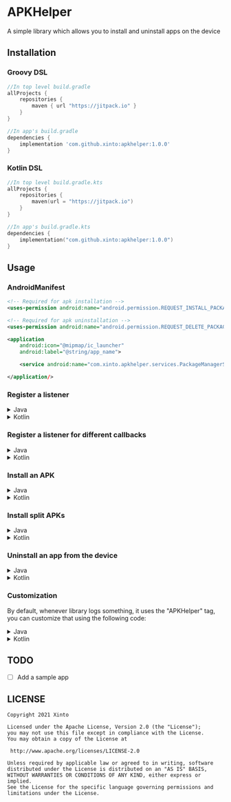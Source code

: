 # APKHelper
A simple library which allows you to install and uninstall apps on the device

## Installation

### Groovy DSL

```groovy
//In top level build.gradle
allProjects {
    repositories {
        maven { url "https://jitpack.io" }
    }
}

//In app's build.gradle
dependencies {
    implementation 'com.github.xinto:apkhelper:1.0.0'
}
```

### Kotlin DSL

```kotlin
//In top level build.gradle.kts
allProjects {
    repositories {
        maven(url = "https://jitpack.io")
    }
}

//In app's build.gradle.kts
dependencies {
    implementation("com.github.xinto:apkhelper:1.0.0")
}
```

## Usage

### AndroidManifest

```xml
<!-- Required for apk installation -->
<uses-permission android:name="android.permission.REQUEST_INSTALL_PACKAGES" />

<!-- Required for apk uninstallation -->
<uses-permission android:name="android.permission.REQUEST_DELETE_PACKAGES" />

<application
    android:icon="@mipmap/ic_launcher"
    android:label="@string/app_name">

    <service android:name="com.xinto.apkhelper.services.PackageManagerService" />

</application/>
```

### Register a listener

<details>
<summary>Java</summary>
Listener with all methods required to be overridden
    
```java
VariableHolderKt.setStatusCallback(new StatusCallback() {
    @Override
    public void onApkInstall(int id, @NotNull Context context) {
        Log.i(VariableHolderKt.getLogTag(), "Successfully installed an APK");
    }

    @Override
    public void onApkInstallFailed(@NotNull String error, int id, @NotNull Context context) {
        Log.i(VariableHolderKt.getLogTag(), "Failed to install an APK: " + error);
    }

    @Override
    public void onAppUninstall(int id, @NotNull Context context) {
        Log.i(VariableHolderKt.getLogTag(), "Successfully uninstalled an app");
    }

    @Override
    public void onAppUninstallFailed(@NotNull String error, int id, @NotNull Context context) {
        Log.i(VariableHolderKt.getLogTag(), "Failed to uninstall app: " + error);
    }
});
```
A simpler listener allowing you to override only the methods you need
    
```java
VariableHolderKt.setStatusCallback(new SimpleStatusCallback() {
    @Override
    public void onApkInstall(int id, @NotNull Context context) {
        Log.i(VariableHolderKt.getLogTag(), "Successfully installed an APK"); 
    }
});
```


</details>

<details>
<summary>Kotlin</summary>

This method allows you to only provide callback for methods you actually need

```kotlin
statusCallback = statusCallbackBuilder(
    onInstall = { id, context ->
        Log.i(logTag, "Successfully installed an APK")
    },
    onInstallFailed = { error, id, context ->
        Log.i(logTag, "Failed to install an APK: $error")
    },
    onUninstall = { id, context ->
        Log.i(logTag, "Successfully uninstalled an app")
    },
    onUninstallFailed = { error, id, context ->
        Log.i(logTag, "Failed to uninstall app: $error")
    }
)
```

</details>

### Register a listener for different callbacks

<details>
<summary>Java</summary>

Listener with all methods required to be overridden

```java
VariableHolderKt.setStatusCallback(new StatusCallback() {
    @Override
    public void onApkInstall(int id, @NotNull Context context) {
        switch (id) {
            case 1:
                Log.i(VariableHolderKt.getLogTag(), "Installed the first APK");
                break;
            case 2:
                Log.i(VariableHolderKt.getLogTag(), "Installed the second APK");
                break;
        }
    }

    @Override
    public void onApkInstallFailed(@NotNull String error, int id, @NotNull Context context) {
        switch (id) {
            case 1:
                Log.i(VariableHolderKt.getLogTag(), "Failed to install the first APK");
                break;
            case 2:
                Log.i(VariableHolderKt.getLogTag(), "Failed to install the second APK");
                break;
        }
    }

    @Override
    public void onAppUninstall(int id, @NotNull Context context) {
        switch (id) {
            case 1:
                Log.i(VariableHolderKt.getLogTag(), "Uninstalled the first app");
                break;
            case 2:
                Log.i(VariableHolderKt.getLogTag(), "Uninstalled the second app");
                break;
        }
    }

    @Override
    public void onAppUninstallFailed(@NotNull String error, int id, @NotNull Context context) {
        switch (id) {
            case 1:
                Log.i(VariableHolderKt.getLogTag(), "Failed to uninstall first app");
                break;
            case 2:
                Log.i(VariableHolderKt.getLogTag(), "Failed to uninstall second app");
                break;
        }
    }
});
```
A simpler listener allowing you to override only the methods you need

```java
VariableHolderKt.setStatusCallback(new SimpleStatusCallback() {
    @Override
    public void onApkInstall(int id, @NotNull Context context) {
        switch (id) {
            case 1:
                Log.i(VariableHolderKt.getLogTag(), "Installed the first APK");
                break;
            case 2:
                Log.i(VariableHolderKt.getLogTag(), "Installed the second APK");
                break;
        }
    }
});

```
</details>

<details>
<summary>Kotlin</summary>

This method allows you to only provide callback for methods you actually need

```kotlin
statusCallback = statusCallbackBuilder(
    onInstall = { id, context ->
        when (id) {
            1 -> Log.i(logTag, "Installed the first APK")
            2 -> Log.i(logTag, "Installed the second APK")
        }
    },
    onInstallFailed = { error, id, context ->
        when (id) {
            1 -> Log.i(logTag, "Failed to install the first APK")
            2 -> Log.i(logTag, "Failed to install the second APK")
        }
    },
    onUninstall = { id, context ->
        when (id) {
            1 -> Log.i(logTag, "Uninstalled the first app")
            2 -> Log.i(logTag, "Uninstalled the second app")
        }
    },
    onUninstallFailed = { error, id, context ->
        when (id) {
            1 -> Log.i(logTag, "Failed to uninstall the first app")
            2 -> Log.i(logTag, "Failed to uninstall the second app")
        }
    }
)
```

</details>

### Install an APK

<details>
<summary>Java</summary>

```java
//Inside AppCompatActivity, can be done from anywhere where context is accessible
//ID is not optional because java doesn't support optional parameters
PMKt.installApk(getExternalFilesDir("apks").getPath() + "/someapk.apk", this, 0);
```
</details>

<details>
<summary>Kotlin</summary>

```java
//Inside AppCompatActivity, can be done from anywhere where context is accessible
//ID is optional, default is 0
installApk(getExternalFilesDir("apks")?.path + "/someapk.apk", this)
```
</details>

### Install split APKs

<details>
<summary>Java</summary>

```java
//Inside AppCompatActivity, can be done from anywhere where context is accessible
//ID is not optional because java doesn't support optional parameters
PMKt.installSplitApks(getExternalFilesDir("splitApks").getPath(), this, 0);
```
</details>

<details>
<summary>Kotlin</summary>

```java
//Inside AppCompatActivity, can be done from anywhere where context is accessible
//ID is optional, default is 0
installSplitApks(getExternalFilesDir("splitapks")?.path.toString(), this)
```
</details>

### Uninstall an app from the device

<details>
<summary>Java</summary>

```java
//Inside AppCompatActivity, can be done from anywhere where context is accessible
//ID is not optional because java doesn't support optional parameters
PMKt.uninstallApk("com.some.application", this, 0);
```
</details>

<details>
<summary>Kotlin</summary>

```kotlin
//Inside AppCompatActivity, can be done from anywhere where context is accessible
//ID is optional, default is 0
uninstallApk("com.some.application", this)
```
</details>

### Customization

By default, whenever library logs something, it uses the "APKHelper" tag, you can customize that using the following code:

<details>
<summary>Java</summary>

```java
VariableHolderKt.setLogTag("Your custom log tag");
```
</details>

<details>
<summary>Kotlin</summary>

```kotlin
logTag = "Your custom log tag"
```
</details>

## TODO
- [ ] Add a sample app

## LICENSE
```
Copyright 2021 Xinto
  
Licensed under the Apache License, Version 2.0 (the "License");
you may not use this file except in compliance with the License.
You may obtain a copy of the License at

 http://www.apache.org/licenses/LICENSE-2.0

Unless required by applicable law or agreed to in writing, software
distributed under the License is distributed on an "AS IS" BASIS,
WITHOUT WARRANTIES OR CONDITIONS OF ANY KIND, either express or implied.
See the License for the specific language governing permissions and
limitations under the License.
```